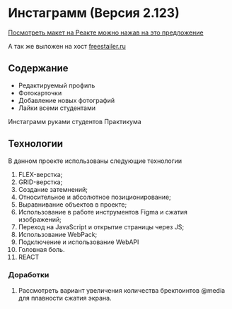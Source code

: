 # Инстаграмм (Версия 2.123)

[Посмотреть макет на Реакте можно нажав на это предложение](https://freestailer.github.io/react-mesto-auth/)

А так же выложен на хост [freestailer.ru](freestailer.ru)

## Содержание
* Редактируемый профиль
* Фотокарточки
* Добавление новых фотографий
* Лайки всеми студентами

Инстаграмм руками студентов Практикума

## Технологии
В данном проекте использованы следующие технологии
1. FLEX-верстка;
2. GRID-верстка;
3. Создание затемнений;
4. Относительное и абсолютное позиционирование;
5. Выравнивание объектов в проекте;
6. Использование в работе инструментов Figma и сжатия изображений;
7. Переход на JavaScript и открытие страницы через JS;
8. Использование WebPack;
9. Подключение и использование WebAPI
10. Головная боль.
11. REACT

### Доработки
1. Рассмотреть вариант увеличения количества брекпоинтов @media для плавности сжатия экрана.